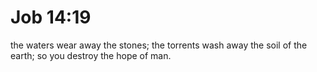 # Job 14:19

the waters wear away the stones; the torrents wash away the soil of the earth; so you destroy the hope of man.
